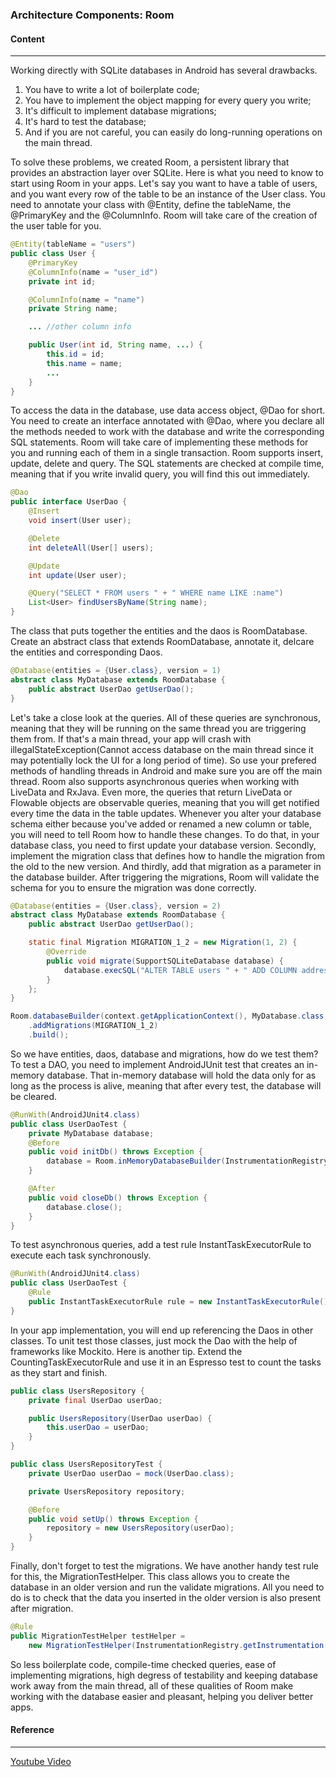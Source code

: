 ### Architecture Components: Room

#### Content
***
Working directly with SQLite databases in Android has several drawbacks.

1. You have to write a lot of boilerplate code;
2. You have to implement the object mapping for every query you write;
3. It's difficult to implement database migrations;
4. It's hard to test the database;
5. And if you are not careful, you can easily do long-running operations on the main thread.

To solve these problems, we created Room, a persistent library that provides an abstraction layer over SQLite. Here is what you need to know to start using Room in your apps. Let's say you want to have a table of users, and you want every row of the table to be an instance of the User class. You need to annotate your class with @Entity, define the tableName, the @PrimaryKey and the @ColumnInfo. Room will take care of the creation of the user table for you. 

```java
@Entity(tableName = "users")
public class User {
	@PrimaryKey
	@ColumnInfo(name = "user_id")
	private int id;

	@ColumnInfo(name = "name")
	private String name;

	... //other column info

	public User(int id, String name, ...) {
		this.id = id;
		this.name = name;
		...
	}
}
```

To access the data in the database, use data access object, @Dao for short. You need to create an interface annotated with @Dao, where you declare all the methods needed to work with the database and write the corresponding SQL statements. Room will take care of implementing these methods for you and running each of them in a single transaction. Room supports insert, update, delete and query. The SQL statements are checked at compile time, meaning that if you write invalid query, you will find this out immediately.

```java
@Dao
public interface UserDao {
	@Insert
	void insert(User user);

	@Delete
	int deleteAll(User[] users);

	@Update
	int update(User user);

	@Query("SELECT * FROM users " + " WHERE name LIKE :name")
	List<User> findUsersByName(String name);
}
```

The class that puts together the entities and the daos is RoomDatabase. Create an abstract class that extends RoomDatabase, annotate it, delcare the entities and corresponding Daos.

```java
@Database(entities = {User.class}, version = 1)
abstract class MyDatabase extends RoomDatabase {
	public abstract UserDao getUserDao();
}
```

Let's take a close look at the queries. All of these queries are synchronous, meaning that they will be running on the same thread you are triggering them from. If that's a main thread, your app will crash with illegalStateException(Cannot access database on the main thread since it may potentially lock the UI for a long period of time). So use your prefered methods of handling threads in Android and make sure you are off the main thread. Room also supports asynchronous queries when working with LiveData and RxJava. Even more, the queries that return LiveData or Flowable objects are observable queries, meaning that you will get notified every time the data in the table updates. Whenever you alter your database schema either because you've added or renamed a new column or table, you will need to tell Room how to handle these changes. To do that, in your database class, you need to first update your database version. Secondly, implement the migration class that defines how to handle the migration from the old to the new version. And thirdly, add that migration as a parameter in the database builder. After triggering the migrations, Room will validate the schema for you to ensure the migration was done correctly.

```java
@Database(entities = {User.class}, version = 2)
abstract class MyDatabase extends RoomDatabase {
	public abstract UserDao getUserDao();

	static final Migration MIGRATION_1_2 = new Migration(1, 2) {
		@Override
		public void migrate(SupportSQLiteDatabase database) {
			database.execSQL("ALTER TABLE users " + " ADD COLUMN address STRING");
		}
	};
}

Room.databaseBuilder(context.getApplicationContext(), MyDatabase.class, "Sample.db")
	.addMigrations(MIGRATION_1_2)
	.build();
```

So we have entities, daos, database and migrations, how do we test them? To test a DAO, you need to implement AndroidJUnit test that creates an in-memory database. That in-memory database will hold the data only for as long as the process is alive, meaning that after every test, the database will be cleared.

```java
@RunWith(AndroidJUnit4.class)
public class UserDaoTest {
	private MyDatabase database;
	@Before
	public void initDb() throws Exception {
		database = Room.inMemoryDatabaseBuilder(InstrumentationRegistry.getContext(), MyDatabase.class).build();
	}

	@After
	public void closeDb() throws Exception {
		database.close();
	}
}
```

To test asynchronous queries, add a test rule InstantTaskExecutorRule to execute each task synchronously. 

```java
@RunWith(AndroidJUnit4.class)
public class UserDaoTest {
	@Rule
	public InstantTaskExecutorRule rule = new InstantTaskExecutorRule();
}
```

In your app implementation, you will end up referencing the Daos in other classes. To unit test those classes, just mock the Dao with the help of frameworks like Mockito. Here is another tip. Extend the CountingTaskExecutorRule and use it in an Espresso test to count the tasks as they start and finish.

```java
public class UsersRepository {
	private final UserDao userDao;

	public UsersRepository(UserDao userDao) {
		this.userDao = userDao;
	}
}

public class UsersRepositoryTest {
	private UserDao userDao = mock(UserDao.class);

	private UsersRepository repository;

	@Before
	public void setUp() throws Exception {
		repository = new UsersRepository(userDao);
	}
}
```

Finally, don't forget to test the migrations. We have another handy test rule for this, the MigrationTestHelper. This class allows you to create the database in an older version and run the validate migrations. All you need to do is to check that the data you inserted in the older version is also present after migration. 

```java
@Rule
public MigrationTestHelper testHelper = 
	new MigrationTestHelper(InstrumentationRegistry.getInstrumentation(), MyDatabase.class.getCanonicalName(), new FrameworkSQLiteOpenHelperFactory());
```

So less boilerplate code, compile-time checked queries, ease of implementing migrations, high degress of testability and keeping database work away from the main thread, all of these qualities of Room make working with the database easier and pleasant, helping you deliver better apps.

#### Reference
***
[Youtube Video](https://www.youtube.com/watch?v=H7I3zs-L-1w)

